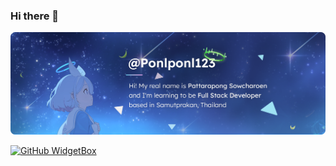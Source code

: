 ### Hi there 👋

![ponlponl123-arona](https://github.com/ponlponl123/ponlponl123/blob/main/assets/ponlponl123-arona.png)

[![GitHub WidgetBox](https://github-widgetbox.vercel.app/api/profile?username=Ponlponl123&data=followers,repositories,stars,commits)](https://github.com/Jurredr/github-widgetbox)

<!--
**ponlponl123/ponlponl123** is a ✨ _special_ ✨ repository because its `README.md` (this file) appears on your GitHub profile.

Here are some ideas to get you started:

- 🔭 I’m currently working on ...
- 🌱 I’m currently learning ...
- 👯 I’m looking to collaborate on ...
- 🤔 I’m looking for help with ...
- 💬 Ask me about ...
- 📫 How to reach me: ...
- 😄 Pronouns: ...
- ⚡ Fun fact: ...
-->
